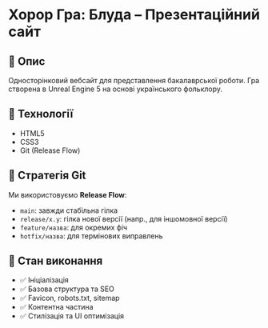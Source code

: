 # Хорор Гра: Блуда – Презентаційний сайт

## 📌 Опис
Односторінковий вебсайт для представлення бакалаврської роботи. Гра створена в Unreal Engine 5 на основі українського фольклору.

## 🚀 Технології
- HTML5
- CSS3
- Git (Release Flow)

## 📂 Стратегія Git
Ми використовуємо **Release Flow**:
- `main`: завжди стабільна гілка
- `release/x.y`: гілка нової версії (напр., для іншомовної версії)
- `feature/назва`: для окремих фіч
- `hotfix/назва`: для термінових виправлень

## 📄 Стан виконання
- ✅ Ініціалізація
- ✅ Базова структура та SEO
- ✅ Favicon, robots.txt, sitemap
- ✅ Контентна частина
- ✅ Стилізація та UI оптимізація
